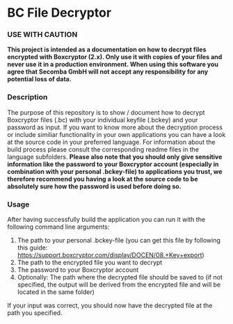 # BC File Decryptor

### USE WITH CAUTION
**This project is intended as a documentation on how to decrypt files encrypted with Boxcryptor (2.x). Only use it with copies of your files and never use it in a production environment.
When using this software you agree that Secomba GmbH will not accept any responsibility for any potential loss of data.**

### Description
The purpose of this repository is to show / document how to decrypt Boxcryptor files (.bc) with your individual keyfile (.bckey) and your password as input. If you want to know more about the decryption process or include similiar functionality in your own applications you can have a look at the source code in your preferred language.
For information about the build process please consult the corresponding readme files in the language subfolders.
**Please also note that you should only give sensitive information like the password to your Boxcryptor account (especially in combination with your personal .bckey-file) to applications you trust, we therefore recommend you having a look at the source code to be absolutely sure how the password is used before doing so.**

### Usage
After having successfully build the application you can run it with the following command line arguments:
1. The path to your personal .bckey-file (you can get this file by following this guide: https://support.boxcryptor.com/display/DOCEN/08.+Key+export)
2. The path to the encrypted file you want to decrypt
3. The password to your Boxcryptor account
4. Optionally: The path where the decrypted file should be saved to (if not specified, the output will be derived from the encrypted file and will be located in the same folder)

If your input was correct, you should now have the decrypted file at the path you specified.
